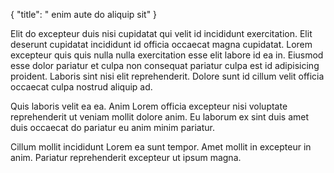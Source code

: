{
  "title": " enim aute do aliquip sit"
}

Elit do excepteur duis nisi cupidatat qui velit id incididunt exercitation. Elit deserunt cupidatat incididunt id officia occaecat magna cupidatat. Lorem excepteur quis quis nulla nulla exercitation esse elit labore id ea in. Eiusmod esse dolor pariatur et culpa non consequat pariatur culpa est id adipisicing proident. Laboris sint nisi elit reprehenderit. Dolore sunt id cillum velit officia occaecat culpa nostrud aliquip ad.

Quis laboris velit ea ea. Anim Lorem officia excepteur nisi voluptate reprehenderit ut veniam mollit dolore anim. Eu laborum ex sint duis amet duis occaecat do pariatur eu anim minim pariatur.

Cillum mollit incididunt Lorem ea sunt tempor. Amet mollit in excepteur in anim. Pariatur reprehenderit excepteur ut ipsum magna.